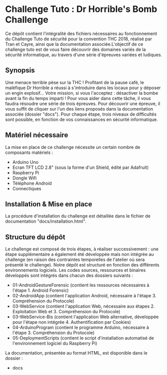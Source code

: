 # Challenge Tuto : Dr Horrible's Bomb Challenge

Ce dépôt contient l'intégralité des fichiers nécessaires au fonctionnement du Challenge Tuto de sécurité pour la convention THC 2018, réalisé par Tran et Cayre, ainsi que la documentation associée.L'objectif de ce challenge tuto est de vous faire découvrir des domaines variés de la sécurité informatique, au travers d'une série d'épreuves variées et ludiques.

## Synopsis
Une menace terrible pèse sur la THC ! Profitant de la pause café, le maléfique Dr Horrible a réussi à s'introduire dans les locaux pour y déposer un engin explosif... Votre mission, si vous l'acceptez : désactiver la bombe avant la fin du temps imparti ! Pour vous aider dans cette tâche, il vous faudra résoudre une série de trois épreuves. Pour découvrir une épreuve, il vous suffit de cliquer sur l'un des liens proposés dans la documentation associée (dossier "docs"). Pour chaque étape, trois niveaux de difficultés sont possible, en fonction de vos connaissances en sécurité informatique.

## Matériel nécessaire
La mise en place de ce challenge nécessite un certain nombre de composants matériels :
* Arduino Uno
* Ecran TFT LCD 2.8" (sous la forme d'un Shield, édité par Adafruit)
* Raspberry Pi
* Dongle Wifi
* Téléphone Android
* Connectiques

## Installation & Mise en place
La procédure d'installation du challenge est détaillée dans le fichier de documentation "docs/installation.html". 

## Structure du dépôt
Le challenge est composé de trois étapes, à réaliser successivement : une étape supplémentaire a également été développée mais non intégrée au challenge (en raison des contraintes temporelles de l'atelier où sera présenté le challenge).
Notre dépôt est structuré en fonction des différents environnements logiciels. Les codes sources, ressources et binaires développés sont intégrés dans chacun des dossiers suivants :
*  	01-AndroidGestureForensic (contient les ressources nécessaires à l'étape 1. Android Forensic)
*  	02-AndroidApp (contient l'application Android, nécessaire à l'étape 3. Compréhension du Protocole)
*  	03-WebService (contient l'application Web, nécessaire aux étapes 2. Exploitation Web et 3. Compréhension du Protocole)
*  	03-WebService-Bis (contient l'application Web alternative, développée pour l'étape non intégrée 4. Authentification par Cookies)
*   04-ArduinoProgram (contient le programme Arduino, nécessaire à l'étape 3. Compréhension du Protocole)
*   05-DeploymentScripts (contient le script d'installation automatisé de l'environnement logiciel du Raspberry Pi)

La documentation, présentée au format HTML, est disponible dans le dossier :
* docs
